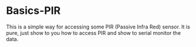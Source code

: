 # Basics-PIR
This is a simple way for accessing some PIR (Passive Infra Red) sensor. It is pure, just show to you how to access PIR and show to serial monitor the data.
